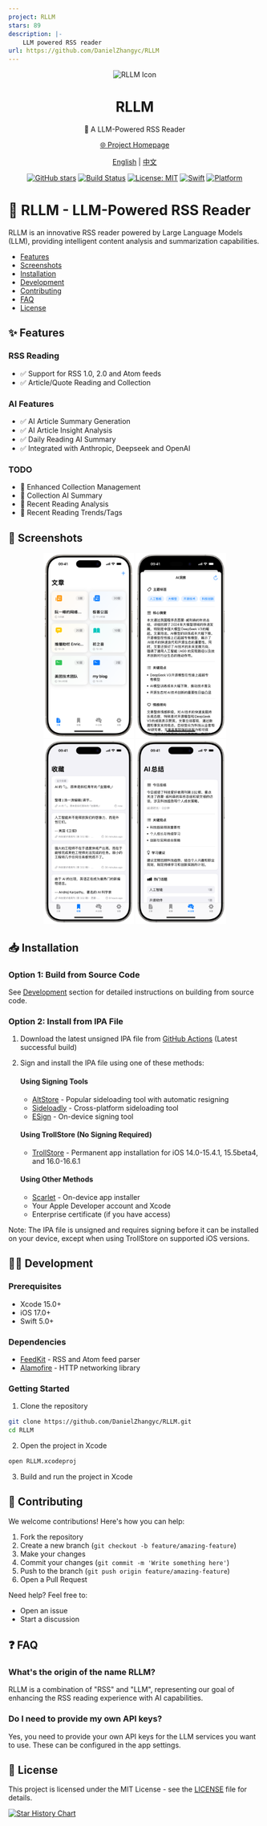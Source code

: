 ```yaml
---
project: RLLM
stars: 89
description: |-
    LLM powered RSS reader
url: https://github.com/DanielZhangyc/RLLM
---
```


<div align="center">

<img src="icon.png" alt="RLLM Icon" width="200"/>

# RLLM

🌟 A LLM-Powered RSS Reader

<a href="https://rllm.xy0v0.top" target="_blank">🌐 Project Homepage</a>

[English](README.md) | [中文](README_CN.md)

[![GitHub stars](https://img.shields.io/github/stars/DanielZhangyc/RLLM.svg?style=social)](https://github.com/DanielZhangyc/RLLM/stargazers)
[![Build Status](https://github.com/DanielZhangyc/RLLM/actions/workflows/swift.yml/badge.svg)](https://github.com/DanielZhangyc/RLLM/actions/workflows/swift.yml)
[![License: MIT](https://img.shields.io/badge/License-MIT-yellow.svg)](https://opensource.org/licenses/MIT)
[![Swift](https://img.shields.io/badge/Swift-5.0-orange.svg)](https://swift.org)
[![Platform](https://img.shields.io/badge/platform-iOS-lightgrey.svg)](https://www.apple.com/ios/)

</div>

# 📖 RLLM - LLM-Powered RSS Reader

RLLM is an innovative RSS reader powered by Large Language Models (LLM), providing intelligent content analysis and summarization capabilities.

- [Features](#features)
- [Screenshots](#screenshots)
- [Installation](#installation)
- [Development](#development)
- [Contributing](#contributing)
- [FAQ](#faq)
- [License](#license)

<a id="features"></a>
## ✨ Features

### RSS Reading
- ✅ Support for RSS 1.0, 2.0 and Atom feeds
- ✅ Article/Quote Reading and Collection

### AI Features
- ✅ AI Article Summary Generation
- ✅ AI Article Insight Analysis
- ✅ Daily Reading AI Summary
- ✅ Integrated with Anthropic, Deepseek and OpenAI

### TODO
- 📝 Enhanced Collection Management
- 📝 Collection AI Summary
- 📝 Recent Reading Analysis
- 📝 Recent Reading Trends/Tags

<a id="screenshots"></a>
## 📱 Screenshots

<div align="center">
<img src="https://github.com/DanielZhangyc/RLLM/blob/main/Screenshots/screenshot1.png?raw=true" alt="Home" width="180"/>
<img src="https://github.com/DanielZhangyc/RLLM/blob/main/Screenshots/screenshot2.png?raw=true" alt="AI Insights" width="180"/>
<img src="https://github.com/DanielZhangyc/RLLM/blob/main/Screenshots/screenshot3.png?raw=true" alt="Quote Collection" width="180"/>
<img src="https://github.com/DanielZhangyc/RLLM/blob/main/Screenshots/screenshot4.png?raw=true" alt="Daily Summary" width="180"/>
</div>

<a id="installation"></a>
## 📥 Installation

### Option 1: Build from Source Code

See [Development](#development) section for detailed instructions on building from source code.

### Option 2: Install from IPA File

1. Download the latest unsigned IPA file from [GitHub Actions](https://github.com/DanielZhangyc/RLLM/actions) (Latest successful build)
2. Sign and install the IPA file using one of these methods:

   #### Using Signing Tools
   - [AltStore](https://altstore.io) - Popular sideloading tool with automatic resigning
   - [Sideloadly](https://sideloadly.io) - Cross-platform sideloading tool
   - [ESign](https://esign.yyyue.xyz) - On-device signing tool
   
   #### Using TrollStore (No Signing Required)
   - [TrollStore](https://github.com/opa334/TrollStore) - Permanent app installation for iOS 14.0-15.4.1, 15.5beta4, and 16.0-16.6.1
   
   #### Using Other Methods
   - [Scarlet](https://usescarlet.com) - On-device app installer
   - Your Apple Developer account and Xcode
   - Enterprise certificate (if you have access)

Note: The IPA file is unsigned and requires signing before it can be installed on your device, except when using TrollStore on supported iOS versions.

<a id="development"></a>
## 👨‍💻 Development

### Prerequisites

- Xcode 15.0+
- iOS 17.0+
- Swift 5.0+

### Dependencies

- [FeedKit](https://github.com/nmdias/FeedKit) - RSS and Atom feed parser
- [Alamofire](https://github.com/Alamofire/Alamofire) - HTTP networking library

### Getting Started

1. Clone the repository
```bash
git clone https://github.com/DanielZhangyc/RLLM.git
cd RLLM
```

2. Open the project in Xcode
```bash
open RLLM.xcodeproj
```

3. Build and run the project in Xcode

<a id="contributing"></a>
## 🤝 Contributing

We welcome contributions! Here's how you can help:

1. Fork the repository
2. Create a new branch (`git checkout -b feature/amazing-feature`)
3. Make your changes
4. Commit your changes (`git commit -m 'Write something here'`)
5. Push to the branch (`git push origin feature/amazing-feature`)
6. Open a Pull Request

Need help? Feel free to:
- Open an issue
- Start a discussion

<a id="faq"></a>
## ❓ FAQ

### What's the origin of the name RLLM?
RLLM is a combination of "RSS" and "LLM", representing our goal of enhancing the RSS reading experience with AI capabilities.

### Do I need to provide my own API keys?
Yes, you need to provide your own API keys for the LLM services you want to use. These can be configured in the app settings.

<a id="license"></a>
## 📄 License

This project is licensed under the MIT License - see the [LICENSE](LICENSE) file for details.

[![Star History Chart](https://api.star-history.com/svg?repos=DanielZhangyc/RLLM&type=Date)](https://star-history.com/#DanielZhangyc/RLLM&Date)

